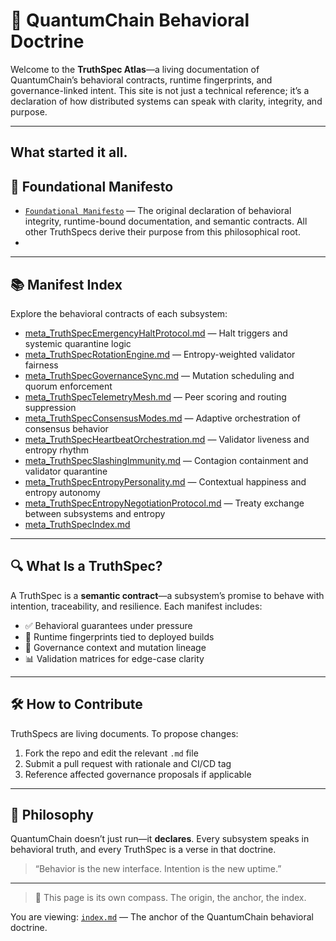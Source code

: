 # 🧠 QuantumChain Behavioral Doctrine

Welcome to the **TruthSpec Atlas**—a living documentation of QuantumChain’s behavioral contracts, runtime fingerprints, and governance-linked intent. This site is not just a technical reference; it’s a declaration of how distributed systems can speak with clarity, integrity, and purpose.

---
  
##     What started it all. 
## 🧠 Foundational Manifesto

- [`Foundational Manifesto`](./meta_ThruthSpec.md) — The original declaration of behavioral integrity, runtime-bound documentation, and semantic contracts. All other TruthSpecs derive their purpose from this philosophical root.
- 
---

## 📚 Manifest Index

Explore the behavioral contracts of each subsystem:

- [meta_TruthSpecEmergencyHaltProtocol.md](./meta_ThruthSpecEmergencyHaltProtocol.md) — Halt triggers and systemic quarantine logic  
- [meta_TruthSpecRotationEngine.md](./meta_TruthSpecRotationEngine.md) — Entropy-weighted validator fairness  
- [meta_TruthSpecGovernanceSync.md](./meta_TruthSpecGovernanceSync.md) — Mutation scheduling and quorum enforcement  
- [meta_TruthSpecTelemetryMesh.md](./meta_TruthSpecTelemetryMesh.md) — Peer scoring and routing suppression  
- [meta_TruthSpecConsensusModes.md](./meta_TruthSpecConsensusModes.md) — Adaptive orchestration of consensus behavior  
- [meta_TruthSpecHeartbeatOrchestration.md](./meta_TruthSpecHeartbeatOrchestration.md) — Validator liveness and entropy rhythm  
- [meta_TruthSpecSlashingImmunity.md](./meta_TruthSpecSlashingImmunity.md) — Contagion containment and validator quarantine  
- [meta_TruthSpecEntropyPersonality.md](./meta_TruthSpecEntropyPersonality.md) — Contextual happiness and entropy autonomy  
- [meta_TruthSpecEntropyNegotiationProtocol.md](./meta_TruthSpecEntropyNegotiationProtocol.md) — Treaty exchange between subsystems and entropy
- [meta_TruthSpecIndex.md](./meta_TruthSpecIndex.md)

---

## 🔍 What Is a TruthSpec?

A TruthSpec is a **semantic contract**—a subsystem’s promise to behave with intention, traceability, and resilience. Each manifest includes:

- ✅ Behavioral guarantees under pressure
- 🧬 Runtime fingerprints tied to deployed builds
- 📎 Governance context and mutation lineage
- 📊 Validation matrices for edge-case clarity

---

## 🛠️ How to Contribute

TruthSpecs are living documents. To propose changes:

1. Fork the repo and edit the relevant `.md` file
2. Submit a pull request with rationale and CI/CD tag
3. Reference affected governance proposals if applicable

---

## 🧭 Philosophy

QuantumChain doesn’t just run—it **declares**. Every subsystem speaks in behavioral truth, and every TruthSpec is a verse in that doctrine.

> “Behavior is the new interface. Intention is the new uptime.”

---

> 🧭 This page is its own compass. The origin, the anchor, the index.

You are viewing: [`index.md`](./index.md) — The anchor of the QuantumChain behavioral doctrine.

